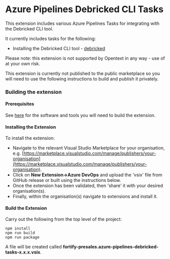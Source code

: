 # Azure Pipelines Debricked CLI Tasks

This extension includes various Azure Pipelines Tasks for integrating with the Debricked CLI tool.

It currently includes tasks for the following:

 - Installing the Debricked CLI tool -  [debricked](https://github.com/debricked/cli)

Please note: this extension is not supported by Opentext in any way - use of at your own risk.

This extension is currently not published to the public marketplace so you will need to use the following
instructions to build and publish it privately.

### Building the extension

#### Prerequisites

See [here](https://learn.microsoft.com/en-us/azure/devops/extend/develop/add-build-task?view=azure-devops) for the software and tools you will need to build the extension.

#### Installing the Extension

To install the extension:

- Navigate to the relevant Visual Studio Marketplace for your organisation, e.g. [https://marketplace.visualstudio.com/manage/publishers/your-organisation](https://marketplace.visualstudio.com/manage/publishers/your-organisation).
- Click on **New Extension->Azure DevOps** and upload the 'vsix' file from GitHub release or built using the instructions below.
- Once the extension has been validated, then 'share' it with your desired organisation(s).
- Finally, within the organisation(s) navigate to extensions and install it.

#### Build the Extension

Carry out the following from the top level of the project:

```agsl
npm install
npm run build
npm run package
```

A file will be created called **fortify-presales.azure-pipelines-debricked-tasks-x.x.x.vsix**.
